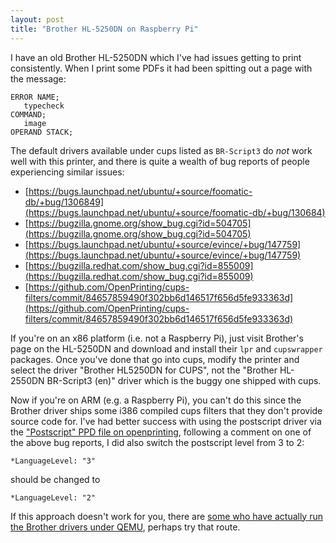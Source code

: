 ```yaml
---
layout: post
title: "Brother HL-5250DN on Raspberry Pi"
---
```


I have an old Brother HL-5250DN which I've had issues getting to print
consistently. When I print some PDFs it had been spitting out a page with the
message:

```
ERROR NAME;
   typecheck
COMMAND;
   image
OPERAND STACK;
```

The default drivers available under cups listed as `BR-Script3` do *not* work
well with this printer, and there is quite a wealth of bug reports of people
experiencing similar issues:
- [https://bugs.launchpad.net/ubuntu/+source/foomatic-db/+bug/1306849](https://bugs.launchpad.net/ubuntu/+source/foomatic-db/+bug/130684)
- [https://bugzilla.gnome.org/show_bug.cgi?id=504705](https://bugzilla.gnome.org/show_bug.cgi?id=504705)
- [https://bugs.launchpad.net/ubuntu/+source/evince/+bug/147759](https://bugs.launchpad.net/ubuntu/+source/evince/+bug/147759)
- [https://bugzilla.redhat.com/show_bug.cgi?id=855009](https://bugzilla.redhat.com/show_bug.cgi?id=855009)
- [https://github.com/OpenPrinting/cups-filters/commit/84657859490f302bb6d146517f656d5fe933363d](https://github.com/OpenPrinting/cups-filters/commit/84657859490f302bb6d146517f656d5fe933363d)

If you're on an x86 platform (i.e. not a Raspberry Pi), just visit Brother's
page on the HL-5250DN and download and install their `lpr` and `cupswrapper`
packages. Once you've done that go into cups, modify the printer and select the
driver "Brother HL5250DN for CUPS", not the "Brother HL-2550DN BR-Script3 (en)"
driver which is the buggy one shipped with cups.

Now if you're on ARM (e.g. a Raspberry Pi), you can't do this since the Brother
driver ships some i386 compiled cups filters that they don't provide source
code for. I've had better success with using the postscript driver via the
["Postscript" PPD file on openprinting](https://www.openprinting.org/printer/Brother/Brother-HL-5250DN), following a comment on one of the above bug reports, I did also switch the postscript level from 3 to 2:

```
*LanguageLevel: "3"
```
should be changed to
```
*LanguageLevel: "2"
```

If this approach doesn't work for you, there are [some who have actually run the
Brother drivers under
QEMU](https://superuser.com/questions/781454/debian-arm-and-brother-dcp195c-with-cups), perhaps try that route.
